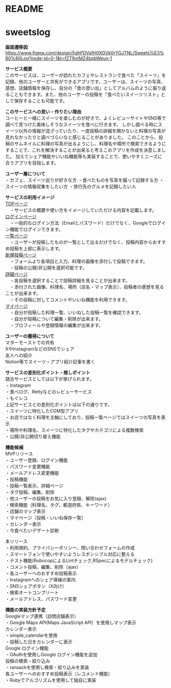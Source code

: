 # README
# sweetslog
**画面遷移図**
https://www.figma.com/design/5ghPDVa1H0XGVk0rYGJTNL/Sweets%E3%80%80Log?node-id=0-1&t=fZT9xtMZ4bpbWeuy-1

**サービス概要**<br/>
このサービスは、ユーザーが訪れたカフェやレストランで食べた「スイーツ」を記録、他のユーザーと共有ができるアプリです。ユーザーは、スイーツの写真、感想、店舗情報を保存し、自分の「食の思い出」としてアルバムのように振り返ることもできます。また、他のユーザーの投稿を「食べたいスイーツリスト」として保存することも可能です。

**このサービスへの思い・作りたい理由**<br/>
コーヒーと一緒にスイーツを楽しむのが好きで、よくレビューサイトやSNS等で調べて見つけた美味しそうなスイーツを食べに行きます。
しかし調べる時にスイーツ以外の情報が混ざっていたり、一度投稿の詳細を開かないと料理の写真が見れなかったりと調べづらいなと感じることがありました。
このことから、投稿のサムネイルに料理の写真が出るようにし、料理名や場所で検索できるようにすることで、これを解決することが出来ると考えこのアプリを作成を決意しました。
加えてシェア機能やいいね機能等も実装することで、使いやすくニーズに合うアプリを目指します。

**ユーザー層について**<br/>
・カフェ、スイーツ巡りが好きな方
・食べたものを写真を撮って記録する方
・スイーツの情報収集をしたい方
・旅行先のグルメを記録したい人

**サービスの利用イメージ**<br/>
<ins>TOPページ</ins><br/>
　・サービスの概要や使い方をイメージしていただける内容を記載します。<br/>
<ins>ログインページ</ins><br/>
　・一般的なログイン方法（Emailとパスワード）だけでなく、Googleでログイン機能でログインできます。<br/>
<ins>一覧ページ</ins><br/>
　・ユーザーが投稿したものが一覧として出るだけでなく、投稿内容からおすすめ投稿を上部に表示します。<br/>
<ins>新規投稿ページ</ins><br/>
　・フォームより各項目と入力、料理の画像を添付して投稿できます。<br/>
　・投稿の公開/非公開を選択可能です。<br/>
<ins>詳細ページ</ins><br/>
　・各投稿を選択することで投稿詳細を見ることが出来ます。<br/>
　・添付された画像、料理名、場所（店名・マップ表示）、投稿者の感想を見ることが出来ます。<br/>
　・その投稿に対してコメントやいいね機能を利用できます。<br/>
<ins>マイページ</ins><br/>
　・自分が投稿した料理一覧、いいねした投稿一覧を確認できます。<br/>
　・自分が投稿について編集・削除が出来ます。<br/>
　・プロフィールや登録情報の編集が出来ます。<br/>

**ユーザーの獲得について**<br/>
マターモーストでの共有<br/>
XやInstagramなどのSNSでシェア<br/>
友人への紹介<br/>
Notion等でスイーツ・アプリ紹介記事を書く<br/>

**サービスの差別化ポイント・推しポイント**<br/>
競合サービスとしては以下が挙げられます。<br/>
・Instagram<br/>
・食べログ、Rettyなどのレビューサービス<br/>
・もぐレコ<br/>
上記サービスとの差別化ポイントは以下の通りです。<br/>
・スイーツに特化したCGM型アプリ<br/>
・お店ではなく料理を主軸にしており、投稿一覧ページではスイーツの写真を表示<br/>
・場所や料理名、スイーツに特化したタグやカテゴリによる複数検索<br/>
・公開/非公開切り替え機能<br/>

**機能候補**<br/>
MVPリリース<br/>
・ユーザー登録、ログイン機能<br/>
・パスワード変更機能<br/>
・メールアドレス変更機能<br/>
・投稿機能<br/>
・投稿一覧表示、詳細ページ<br/>
・タグ投稿、編集、削除<br/>
・他ユーザーの投稿をお気に入り登録、解除(ajax)<br/>
・検索機能（料理名、タグ、都道府県、キーワード）<br/>
・店舗のマップ表示<br/>
・マイページ（投稿・いいね保存一覧）<br/>
・カレンダー表示<br/>
・今食べたいデザート診断<br/>

本リリース<br/>
・利用規約、プライバシーポリシー、問い合わせフォームの作成<br/>
・スマートフォンで使いやすいようレスポンシブル対応に整える<br/>
・テスト機能(RubocopによるLintチェック,RSpecによるモデルチェック)<br/>
・コメント投稿、編集、削除（ajax）<br/>
・各ユーザーへのおすすめ投稿表示<br/>
・Instagramへのシェア導線の案内<br/>
・SNSシェアボタン（X向け）<br/>
・検索オートコンプリート <br/>
・メールアドレス、パスワード変更 <br/>

**機能の実装方針予定**<br/>
Googleマップ連携（訪問店舗表示）<br/>
・Google Maps API(Maps JavaScript API）を使用しマップ表示<br/>
カレンダー表示<br/>
・simple_calendarを使用<br/>
・投稿した日をカレンダーに表示<br/>
Google ログイン機能<br/>
・OAuthを使用しGoogle ログイン機能を追加<br/>
投稿の検索・絞り込み<br/>
・ransackを使用し検索・絞り込みを実装<br/>
各ユーザーへのおすすめ投稿表示（レコメンド機能）<br/>
・Rubyでアルゴリズムを使用して独自に実装<br/>
